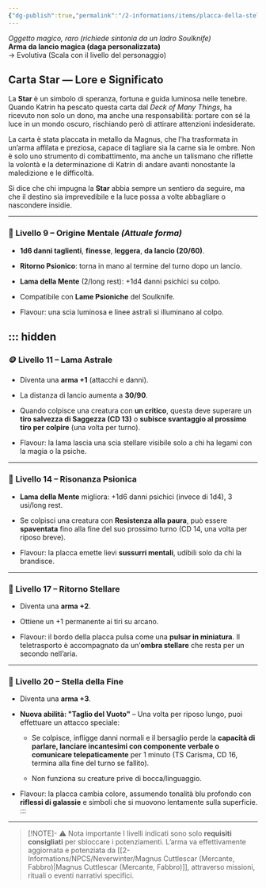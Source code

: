 ```yaml
---
{"dg-publish":true,"permalink":"/2-informations/items/placca-della-stella/","noteIcon":""}
---
```


_Oggetto magico, raro (richiede sintonia da un ladro Soulknife)_  
**Arma da lancio magica (daga personalizzata)**  
→ Evolutiva (Scala con il livello del personaggio)

## Carta Star — Lore e Significato

La **Star** è un simbolo di speranza, fortuna e guida luminosa nelle tenebre. Quando Katrin ha pescato questa carta dal _Deck of Many Things_, ha ricevuto non solo un dono, ma anche una responsabilità: portare con sé la luce in un mondo oscuro, rischiando però di attirare attenzioni indesiderate.

La carta è stata placcata in metallo da Magnus, che l'ha trasformata in un’arma affilata e preziosa, capace di tagliare sia la carne sia le ombre. Non è solo uno strumento di combattimento, ma anche un talismano che riflette la volontà e la determinazione di Katrin di andare avanti nonostante la maledizione e le difficoltà.

Si dice che chi impugna la **Star** abbia sempre un sentiero da seguire, ma che il destino sia imprevedibile e la luce possa a volte abbagliare o nascondere insidie.

---

### 📌 Livello 9 – Origine Mentale _(Attuale forma)_

- **1d6 danni taglienti**, **finesse**, **leggera**, **da lancio (20/60)**.
    
- **Ritorno Psionico**: torna in mano al termine del turno dopo un lancio.
    
- **Lama della Mente** (2/long rest): +1d4 danni psichici su colpo.
    
- Compatibile con **Lame Psioniche** del Soulknife.
    
- Flavour: una scia luminosa e linee astrali si illuminano al colpo.


::: hidden
---

### 🪙 Livello 11 – Lama Astrale

- Diventa una **arma +1** (attacchi e danni).
    
- La distanza di lancio aumenta a **30/90**.
    
- Quando colpisce una creatura con **un critico**, questa deve superare un **tiro salvezza di Saggezza (CD 13)** o **subisce svantaggio al prossimo tiro per colpire** (una volta per turno).
    
- Flavour: la lama lascia una scia stellare visibile solo a chi ha legami con la magia o la psiche.
    

---

### 💫 Livello 14 – Risonanza Psionica

- **Lama della Mente** migliora: +1d6 danni psichici (invece di 1d4), 3 usi/long rest.
    
- Se colpisci una creatura con **Resistenza alla paura**, può essere **spaventata** fino alla fine del suo prossimo turno (CD 14, una volta per riposo breve).
    
- Flavour: la placca emette lievi **sussurri mentali**, udibili solo da chi la brandisce.
    

---

### 🌠 Livello 17 – Ritorno Stellare

- Diventa una **arma +2**.
      
- Ottiene un +1 permanente ai tiri su arcano.
    
- Flavour: il bordo della placca pulsa come una **pulsar in miniatura**. Il teletrasporto è accompagnato da un’**ombra stellare** che resta per un secondo nell’aria.
    

---

### 🌌 Livello 20 – Stella della Fine

- Diventa una **arma +3**.
    
- **Nuova abilità: "Taglio del Vuoto"** – Una volta per riposo lungo, puoi effettuare un attacco speciale:
    
    - Se colpisce, infligge danni normali e il bersaglio perde la **capacità di parlare, lanciare incantesimi con componente verbale o comunicare telepaticamente** per 1 minuto (TS Carisma, CD 16, termina alla fine del turno se fallito).
        
    - Non funziona su creature prive di bocca/linguaggio.
        
- Flavour: la placca cambia colore, assumendo tonalità blu profondo con **riflessi di galassie** e simboli che si muovono lentamente sulla superficie.
:::

---
> [!NOTE]-  ⚠️ Nota importante
> I livelli indicati sono solo **requisiti consigliati** per sbloccare i potenziamenti. L’arma va effettivamente aggiornata e potenziata da [[2-Informations/NPCS/Neverwinter/Magnus Cuttlescar (Mercante, Fabbro)\|Magnus Cuttlescar (Mercante, Fabbro)]], attraverso missioni, rituali o eventi narrativi specifici.